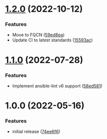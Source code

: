 # [1.2.0](https://github.com/de-it-krachten/ansible-role-keepalived/compare/v1.1.0...v1.2.0) (2022-10-12)


### Features

* Move to FQCN ([59ed8ea](https://github.com/de-it-krachten/ansible-role-keepalived/commit/59ed8ea91968d02ed27c41c6840b9e665dfa587a))
* Update CI to latest standards ([15593ac](https://github.com/de-it-krachten/ansible-role-keepalived/commit/15593ac39979df8dab9a03cd652dd3df5338325b))

# [1.1.0](https://github.com/de-it-krachten/ansible-role-keepalived/compare/v1.0.0...v1.1.0) (2022-07-28)


### Features

* Implement ansible-lint v6 support ([58ed581](https://github.com/de-it-krachten/ansible-role-keepalived/commit/58ed5819dadca5f0c3b072eb947baf2f5b9937e1))

# 1.0.0 (2022-05-16)


### Features

* initial release ([74ee6f6](https://github.com/de-it-krachten/ansible-role-keepalived/commit/74ee6f6ffcfed05245f22b94c02d8e9c3b439e61))
